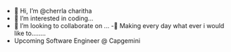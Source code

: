 - 👋 Hi, I’m @cherrla charitha
- 👀 I’m interested  in coding...
- 💞️ I’m looking to collaborate on ...
-🌿 Making every day what ever i would like to........
- Upcoming Software Engineer @ Capgemini

